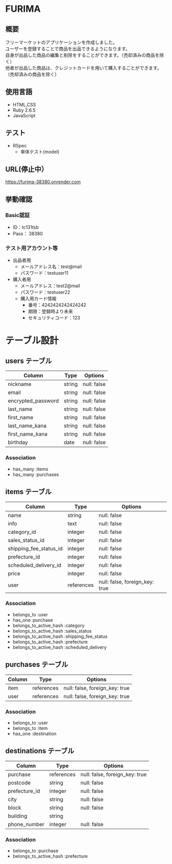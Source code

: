 # FURIMA

## 概要

フリーマーケットのアプリケーションを作成しました。  
ユーザーを登録することで商品を出品できるようになります。  
自身が出品した商品の編集と削除をすることができます。（売却済みの商品を除く）  
他者が出品した商品は、クレジットカードを用いて購入することができます。（売却済みの商品を除く）  

## 使用言語

- HTML,CSS
- Ruby 2.6.5
- JavaScript

## テスト

- RSpec
  - 単体テスト(model)

## URL(停止中）

https://furima-38380.onrender.com

## 挙動確認

### Basic認証
  - ID：tc131tsb
  - Pass： 38380
### テスト用アカウント等
  - 出品者用
    - メールアドレス名：test@mail
    - パスワード：testuser11
  - 購入者用
    - メールアドレス：test2@mail
    - パスワード：testuser22
    - 購入用カード情報
      - 番号：4242424242424242
      - 期限：登録時より未来
      - セキュリティコード：123

# テーブル設計

## users テーブル

| Column             | Type   | Options     |
| ------------------ | ------ | ----------- |
| nickname           | string | null: false |
| email              | string | null: false |
| encrypted_password | string | null: false |
| last_name          | string | null: false |
| first_name         | string | null: false |
| last_name_kana     | string | null: false |
| first_name_kana    | string | null: false |
| birthday           | date   | null: false |

### Association

- has_many :items
- has_many :purchases

## items テーブル

| Column                 | Type       | Options                        |
| ---------------------- | ---------- | ------------------------------ |
| name                   | string     | null: false                    |
| info                   | text       | null: false                    |
| category_id            | integer    | null: false                    |
| sales_status_id        | integer    | null: false                    |
| shipping_fee_status_id | integer    | null: false                    |
| prefecture_id          | integer    | null: false                    |
| scheduled_delivery_id  | integer    | null: false                    |
| price                  | integer    | null: false                    |
| user                   | references | null: false, foreign_key: true |

### Association

- belongs_to :user
- has_one    :purchase
- belongs_to_active_hash :category
- belongs_to_active_hash :sales_status
- belongs_to_active_hash :shipping_fee_status
- belongs_to_active_hash :prefecture
- belongs_to_active_hash :scheduled_delivery

## purchases テーブル

| Column        | Type       | Options                        |
| ------------- | ---------- | ------------------------------ |
| item          | references | null: false, foreign_key: true |
| user          | references | null: false, foreign_key: true |

### Association

- belongs_to :user
- belongs_to :item
- has_one    :destination

## destinations テーブル

| Column        | Type       | Options                        |
| ------------- | ---------- | ------------------------------ |
| purchase      | references | null: false, foreign_key: true |
| postcode      | string     | null: false                    |
| prefecture_id | integer    | null: false                    |
| city          | string     | null: false                    |
| block         | string     | null: false                    |
| building      | string     |                                |
| phone_number  | integer    | null: false                    |

### Association

- belongs_to :purchase
- belongs_to_active_hash :prefecture
